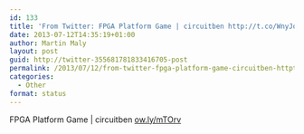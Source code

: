 ```yaml
---
id: 133
title: 'From Twitter: FPGA Platform Game | circuitben http://t.co/WnyJoh&#8230;'
date: 2013-07-12T14:35:19+01:00
author: Martin Maly
layout: post
guid: http://twitter-355681781833416705-post
permalink: /2013/07/12/from-twitter-fpga-platform-game-circuitben-httpt-cownyjoh/
categories:
  - Other
format: status
---
```

FPGA Platform Game | circuitben [ow.ly/mTOrv](http://ow.ly/mTOrv)